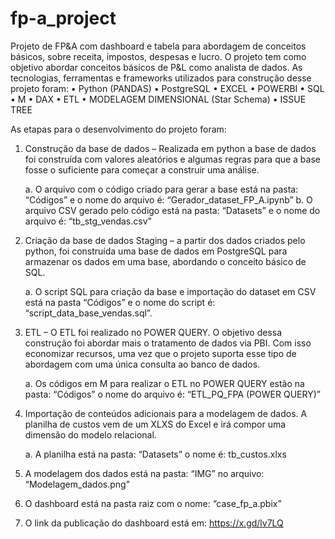 # fp-a_project
Projeto de FP&A com dashboard e tabela para abordagem de conceitos básicos, sobre receita, impostos, despesas e lucro.
O projeto tem como objetivo abordar conceitos básicos de P&L como analista de dados. 
As tecnologias, ferramentas e frameworks utilizados para construção desse projeto foram:
  •	Python (PANDAS)
  •	PostgreSQL
  •	EXCEL
  •	POWERBI
  •	SQL
  •	M
  •	DAX
  •	ETL
  •	MODELAGEM DIMENSIONAL (Star Schema)
  •	ISSUE TREE


As etapas para o desenvolvimento do projeto foram:
1.	Construção da base de dados – Realizada em python a base de dados foi construída com valores aleatórios e algumas regras para que a base fosse o suficiente para começar a construir uma análise.


  	a.	O arquivo com o código criado para gerar a base está na pasta: “Códigos” e o nome do arquivo é: “Gerador_dataset_FP_A.ipynb”
    b.	O arquivo CSV gerado pelo código está na pasta: “Datasets” e o nome do arquivo é: “tb_stg_vendas.csv”
  	
2.	Criação da base de dados Staging – a partir dos dados criados pelo python, foi construída uma base de dados em PostgreSQL para armazenar os dados em uma base, abordando o conceito básico de SQL.

   
    a.	O script SQL para criação da base e importação do dataset em CSV está na pasta “Códigos” e o nome do script é: “script_data_base_vendas.sql”.

   
3.	ETL – O ETL foi realizado no POWER QUERY. O objetivo dessa construção foi abordar mais o tratamento de dados via PBI. Com isso economizar recursos, uma vez que o projeto suporta esse tipo de abordagem com uma única consulta ao banco de dados.

   
    a.	Os códigos em M para realizar o ETL no POWER QUERY estão na pasta: “Códigos” o nome do arquivo é: “ETL_PQ_FPA (POWER QUERY)”

   
4.	Importação de conteúdos adicionais para a modelagem de dados. A planilha de custos vem de um XLXS do Excel e irá compor uma dimensão do modelo relacional.

   
    a.	A planilha está na pasta: “Datasets” o nome é: tb_custos.xlxs

   
5.	A modelagem dos dados está na pasta: “IMG” no arquivo: “Modelagem_dados.png”
6.	O dashboard está na pasta raiz com o nome: “case_fp_a.pbix”
7.	O link da publicação do dashboard está em: https://x.gd/lv7LQ
